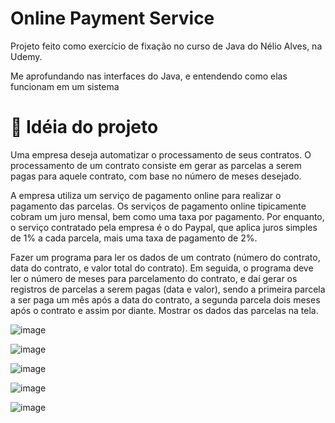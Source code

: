 # Online Payment Service

Projeto feito como exercício de fixação no curso de Java do Nélio Alves, na Udemy.
 
Me aprofundando nas interfaces do Java, e entendendo como elas funcionam em um sistema

# 📃 Idéia do projeto

Uma empresa deseja automatizar o processamento de seus contratos. O processamento de um contrato consiste em gerar as parcelas a serem pagas para aquele contrato, com base no número de meses desejado.

A empresa utiliza um serviço de pagamento online para realizar o pagamento das parcelas. Os serviços de pagamento online tipicamente cobram um juro mensal, bem como uma taxa por pagamento. Por enquanto, o serviço contratado pela empresa é o do Paypal, que aplica juros simples de 1% a cada parcela, mais uma taxa de pagamento de 2%.

Fazer um programa para ler os dados de um contrato (número do contrato, data do contrato, e valor total do contrato). Em seguida, o programa deve ler o número de meses para parcelamento do contrato, e daí gerar os registros de parcelas a serem pagas (data e valor), sendo a primeira parcela a ser paga um mês após a data do contrato, a segunda parcela dois meses após o contrato e assim por diante. Mostrar os dados das parcelas na tela.

![image](https://user-images.githubusercontent.com/108226396/221381442-9225143f-e640-49e5-808d-d2c0aeb4cdbe.png)

![image](https://user-images.githubusercontent.com/108226396/221381445-1e9c1b3f-c1fe-4f2b-ba78-08c5fdf6cfb4.png)

![image](https://user-images.githubusercontent.com/108226396/221381449-de603a46-c090-48e7-959a-5aa42391c177.png)

![image](https://user-images.githubusercontent.com/108226396/221381453-ec262793-44f8-40e8-a90c-879377d11b6c.png)

![image](https://user-images.githubusercontent.com/108226396/221381454-8449bd40-7269-4cdf-ad1b-db3fe3284c78.png)

